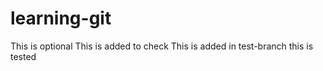 # learning-git
This is optional
This is added to check 
This is added in test-branch
this is tested 
